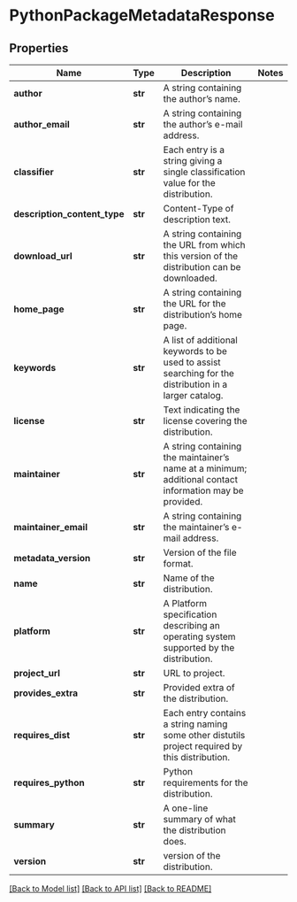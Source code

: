 # PythonPackageMetadataResponse

## Properties
Name | Type | Description | Notes
------------ | ------------- | ------------- | -------------
**author** | **str** | A string containing the author’s name. | 
**author_email** | **str** | A string containing the author’s e-mail address. | 
**classifier** | **str** | Each entry is a string giving a single classification value for the distribution. | 
**description_content_type** | **str** | Content-Type of description text. | 
**download_url** | **str** | A string containing the URL from which this version of the distribution can be downloaded. | 
**home_page** | **str** | A string containing the URL for the distribution’s home page. | 
**keywords** | **str** | A list of additional keywords to be used to assist searching for the distribution in a larger catalog.  | 
**license** | **str** | Text indicating the license covering the distribution. | 
**maintainer** | **str** | A string containing the maintainer’s name at a minimum; additional contact information may be provided.  | 
**maintainer_email** | **str** | A string containing the maintainer’s e-mail address. | 
**metadata_version** | **str** | Version of the file format. | 
**name** | **str** | Name of the distribution. | 
**platform** | **str** | A Platform specification describing an operating system supported by the distribution. | 
**project_url** | **str** | URL to project. | 
**provides_extra** | **str** | Provided extra of the distribution. | 
**requires_dist** | **str** | Each entry contains a string naming some other distutils project required by this distribution.  | 
**requires_python** | **str** | Python requirements for the distribution. | 
**summary** | **str** | A one-line summary of what the distribution does. | 
**version** | **str** | version of the distribution. | 

[[Back to Model list]](../README.md#documentation-for-models) [[Back to API list]](../README.md#documentation-for-api-endpoints) [[Back to README]](../README.md)

